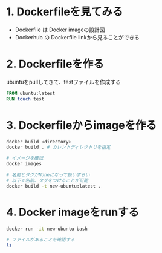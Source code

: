 # 1. Dockerfileを見てみる
* Dockerfile は Docker imageの設計図
* Dockerhub の Dockerfile linkから見ることができる

# 2. Dockerfileを作る

ubuntuをpullしてきて、testファイルを作成する
```dockerfile
FROM ubuntu:latest
RUN touch test
```

# 3. Dockerfileからimageを作る
```sh
docker build <directory>
docker build . # カレントディレクトリを指定

# イメージを確認
docker images

# 名前とタグがNoneになって扱いずらい
# 以下で名前、タグをつけることが可能
docker build -t new-ubuntu:latest .
```

# 4. Docker imageをrunする

```sh
docker run -it new-ubuntu bash

# ファイルがあることを確認する
ls
```